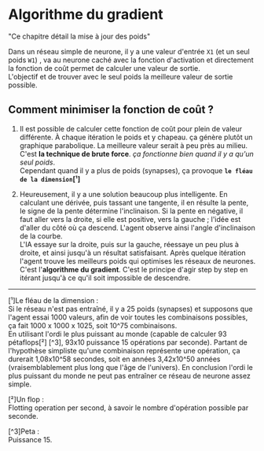 # Algorithme du gradient

"Ce chapitre détail la mise à jour des poids"

Dans un réseau simple de neurone, il y a une valeur d'entrée `X1` (et un seul poids `W1`) , va au neurone caché avec la fonction d'activation et directement la fonction de coût permet de calculer une valeur de sortie.  
L'objectif et de trouver avec le seul poids la meilleure valeur de sortie possible.

## Comment minimiser la fonction de coût ?

1. Il est possible de calculer cette fonction de coût pour plein de valeur différente. À chaque itération le poids et y chapeau. ça génère plutôt un graphique parabolique. La meilleure valeur serait à peu près au milieu. C'est **la technique de brute force**. _ça fonctionne bien quand il y a qu'un seul poids_.  
Cependant quand il y a plus de poids (synapses), ça provoque **`le fléau de la dimension`[¹]**

2. Heureusement, il y a une solution beaucoup plus intelligente. En calculant une dérivée, puis tassant une tangente, il en résulte la pente, le signe de la pente détermine l'inclinaison. Si la pente en négative, il faut aller vers la droite, si elle est positive, vers la gauche ; l'idée est d'aller du côté où ça descend. L'agent observe ainsi l'angle d'inclinaison de la courbe.  
L'IA essaye sur la droite, puis sur la gauche, réessaye un peu plus à droite, et ainsi jusqu'à un résultat satisfaisant. Après quelque itération l'agent trouve les meilleurs poids qui optimises les réseaux de neurones. C'est l'**algorithme du gradient**. C'est le principe d'agir step by step en itérant jusqu'à ce qu'il soit impossible de descendre.

___
[¹]Le fléau de la dimension :  
Si le réseau n'est pas entraîné, il y a 25 poids (synapses) et supposons que l'agent essai 1000 valeurs, afin de voir toutes les combinaisons possibles, ça fait 1000 x 1000 x 1025, soit 10^75 combinaisons.  
En utilisant l'ordi le plus puissant au monde (capable de calculer 93 pétaflops[²] [^3], 93x10 puissance 15 opérations par seconde). Partant de l'hypothèse simpliste qu'une combinaison représente une opération, ça durerait 1,08x10^58 secondes, soit en années 3,42x10^50 années (vraisemblablement plus long que l'âge de l'univers). 
En conclusion l'ordi le plus puissant du monde ne peut pas entraîner ce réseau de neurone assez simple. 

[²]Un flop :  
Flotting operation per second, à savoir le nombre d'opération possible par seconde.  

[^3]Peta :  
Puissance 15.